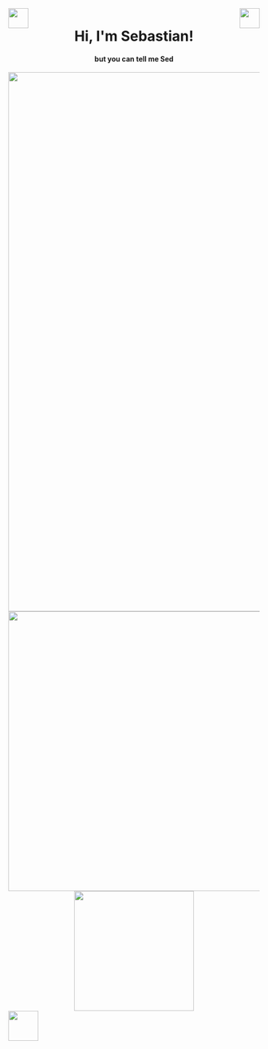 <img align="left" src="https://github.com/TheDudeThatCode/TheDudeThatCode/blob/master/Assets/Hi.gif" width="40"/>
<img align="right" src="https://github.com/TheDudeThatCode/TheDudeThatCode/blob/master/Assets/Hi.gif" width="40"/>
<h1 align="center">Hi, I'm Sebastian! </h1> 
<h4 align="center">but you can tell me Sed </h4>
  
<img align="center" src="https://firebasestorage.googleapis.com/v0/b/port-e39af.appspot.com/o/README_HEAD.svg?alt=media&token=27c7d262-2a65-4857-abaa-1a82c21dc9b0" width="1080" />

<div align="center">
  <img  src="https://github-readme-stats.vercel.app/api?username=exSED&show_icons=true&theme=transparent" width="560"/>
  <img src="https://github-readme-stats.vercel.app/api/top-langs/?username=exSED&theme=transparent&hide=glsl" width="240"/>
</div>


<img src="https://media.giphy.com/media/LnQjpWaON8nhr21vNW/giphy.gif" width="60">

